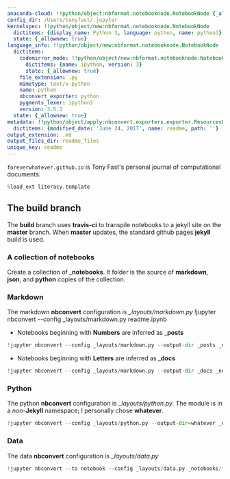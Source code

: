```yaml
---
anaconda-cloud: !!python/object:nbformat.notebooknode.NotebookNode {_allownew: true}
config_dir: /Users/tonyfast/.jupyter
kernelspec: !!python/object/new:nbformat.notebooknode.NotebookNode
  dictitems: {display_name: Python 3, language: python, name: python3}
  state: {_allownew: true}
language_info: !!python/object/new:nbformat.notebooknode.NotebookNode
  dictitems:
    codemirror_mode: !!python/object/new:nbformat.notebooknode.NotebookNode
      dictitems: {name: ipython, version: 3}
      state: {_allownew: true}
    file_extension: .py
    mimetype: text/x-python
    name: python
    nbconvert_exporter: python
    pygments_lexer: ipython3
    version: 3.5.3
  state: {_allownew: true}
metadata: !!python/object/apply:nbconvert.exporters.exporter.ResourcesDict
  dictitems: {modified_date: 'June 24, 2017', name: readme, path: ''}
output_extension: .md
output_files_dir: readme_files
unique_key: readme
---
```


`foreverwhatever.github.io` is Tony Fast's personal journal of computational documents.


```python
%load_ext literacy.template
```
## The __build__ branch

The __build__ branch uses __travis-ci__ to transpile notebooks to a jekyll site on the __master__ 
branch.  When __master__ updates, the standard github pages __jekyll__ build is used.

### A collection of notebooks

Create a collection of ___notebooks__. It folder is the source of __markdown__, __json__, and
__python__ copies of the collection.
### Markdown

The markdown __nbconvert__ configuration is *_layouts/markdown.py*
        !jupyter nbconvert --config _layouts/markdown.py readme.ipynb

* Notebooks beginning with __Numbers__ are inferred as ___posts__



```python
!jupyter nbconvert --config _layouts/markdown.py --output-dir _posts _notebooks/[0-9]*.ipynb
```


* Notebooks beginning with __Letters__ are inferred as ___docs__



```python
!jupyter nbconvert --config _layouts/markdown.py --output-dir _docs _notebooks/[a-z,A-Z]*.ipynb
```

### Python

The python __nbconvert__ configuration is *_layouts/python.py*.  The module is in a _non_-__Jekyll__ namespace;
I personally chose __whatever__.



```python
!jupyter nbconvert --config _layouts/python.py --output-dir=whatever _notebooks/*.ipynb
```
### Data

The data __nbconvert__ configuration is *_layouts/data.py*



```python
!jupyter nbconvert --to notebook --config _layouts/data.py _notebooks/*.ipynb
```
